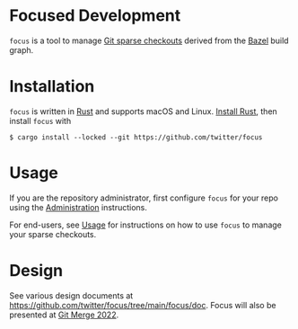 # Focused Development

`focus` is a tool to manage [Git sparse checkouts](https://github.blog/2020-01-17-bring-your-monorepo-down-to-size-with-sparse-checkout/) derived from the [Bazel](https://bazel.build/) build graph.

# Installation

`focus` is written in [Rust](https://www.rust-lang.org/) and supports macOS and Linux. [Install Rust](https://rustup.rs/), then install `focus` with

```
$ cargo install --locked --git https://github.com/twitter/focus
```

# Usage

If you are the repository administrator, first configure `focus` for your repo using the [Administration](focus/doc/administration.md) instructions.

For end-users, see [Usage](focus/doc/usage.md) for instructions on how to use `focus` to manage your sparse checkouts.

# Design

See various design documents at https://github.com/twitter/focus/tree/main/focus/doc. Focus will also be presented at [Git Merge 2022](https://git-merge.com/).
